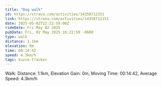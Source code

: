 ```yaml
---
title: "Dog walk"
id: https://strava.com/activities/14358712151
link: https://strava.com/activities/14358712151
date: 2025-05-02T22:22:59:00Z
rideDate: Fri May 02 2025
pubDate: Fri, 02 May 2025 16:22:59 -0600
type: walk
distance: 1.1km
elevation: 0m
time: 00:14:42
speed: 4.3km/h
tags: kuzco-tracker
---
```

Walk: Distance: 1.1km, Elevation Gain: 0m, Moving Time: 00:14:42, Average Speed: 4.3km/h